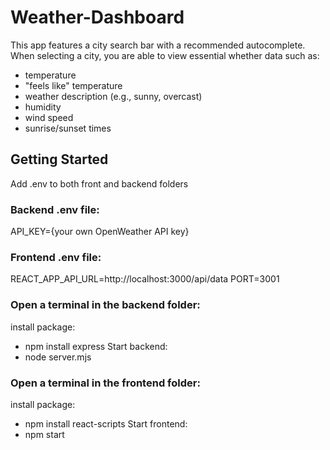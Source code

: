 # Weather-Dashboard

This app features a city search bar with a recommended autocomplete. 
When selecting a city, you are able to view essential whether data such as:
- temperature
- "feels like" temperature
- weather description (e.g., sunny, overcast)
- humidity
- wind speed
- sunrise/sunset times

## Getting Started

Add .env to both front and backend folders

### Backend .env file: 
API_KEY={your own OpenWeather API key}

### Frontend .env file:
REACT_APP_API_URL=http://localhost:3000/api/data
PORT=3001

### Open a terminal in the backend folder:
install package:
- npm install express
Start backend:
- node server.mjs

### Open a terminal in the frontend folder:
install package:
- npm install react-scripts
Start frontend:
- npm start